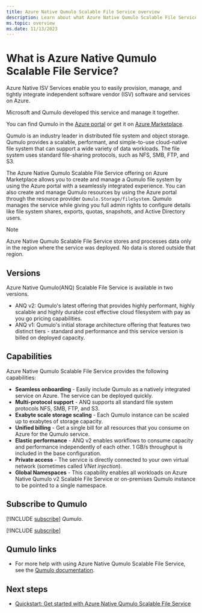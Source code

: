 ```yaml
---
title: Azure Native Qumulo Scalable File Service overview
description: Learn about what Azure Native Qumulo Scalable File Service offers you.
ms.topic: overview
ms.date: 11/13/2023
---
```


# What is Azure Native Qumulo Scalable File Service?

Azure Native ISV Services enable you to easily provision, manage, and tightly integrate independent software vendor (ISV) software and services on Azure. 

Microsoft and Qumulo developed this service and manage it together.

You can find Qumulo in the [Azure portal](https://portal.azure.com/#view/HubsExtension/BrowseResource/resourceType/Qumulo.Storage%2FfileSystems) or get it on [Azure Marketplace](https://azuremarketplace.microsoft.com/marketplace/apps/qumulo1584033880660.qumulo-saas-mpp?tab=Overview).

Qumulo is an industry leader in distributed file system and object storage. Qumulo provides a scalable, performant, and simple-to-use cloud-native file system that can support a wide variety of data workloads. The file system uses standard file-sharing protocols, such as NFS, SMB, FTP, and S3.

The Azure Native Qumulo Scalable File Service offering on Azure Marketplace allows you to create and manage a Qumulo file system by using the Azure portal with a seamlessly integrated experience. You can also create and manage Qumulo resources by using the Azure portal through the resource provider `Qumulo.Storage/fileSystem`. Qumulo manages the service while giving you full admin rights to configure details like file system shares, exports, quotas, snapshots, and Active Directory users.

> [!NOTE]
> Azure Native Qumulo Scalable File Service stores and processes data only in the region where the service was deployed. No data is stored outside that region.

## Versions

 Azure Native Qumulo(ANQ) Scalable File Service is available in two versions.

- ANQ v2: Qumulo's latest offering that provides highly performant, highly scalable and highly durable cost effective cloud filesystem with pay as you go pricing capabilities.
- ANQ v1: Qumulo's initial storage architecture offering that features two distinct tiers - standard and performance and this service version is billed on deployed capacity.

## Capabilities

Azure Native Qumulo Scalable File Service provides the following capabilities:

- **Seamless onboarding** - Easily include Qumulo as a natively integrated service on Azure. The service can be deployed quickly.
- **Multi-protocol support** - ANQ supports all standard file system protocols NFS, SMB, FTP, and S3.
- **Exabyte scale storage scaling** - Each Qumulo instance can be scaled up to exabytes of storage capacity.
- **Unified billing** - Get a single bill for all resources that you consume on Azure for the Qumulo service.
- **Elastic performance** - ANQ v2 enables workflows to consume capacity and performance independently of each other. 1 GB/s throughput is included in the base configuration.
- **Private access** - The service is directly connected to your own virtual network (sometimes called _VNet injection_).
- **Global Namespaces** - This capability enables all workloads on Azure Native Qumulo v2 Scalable File Service or on-premises Qumulo instance to be pointed to a single namespace.

## Subscribe to Qumulo

[!INCLUDE [subscribe](../includes/subscribe.md)] *Qumulo*.

[!INCLUDE [subscribe](../includes/subscribe-from-azure-portal.md)]

## Qumulo links

- For more help with using Azure Native Qumulo Scalable File Service, see the [Qumulo documentation](https://docs.qumulo.com/cloud-guide/azure/).

## Next steps

- [Quickstart: Get started with Azure Native Qumulo Scalable File Service](create.md)